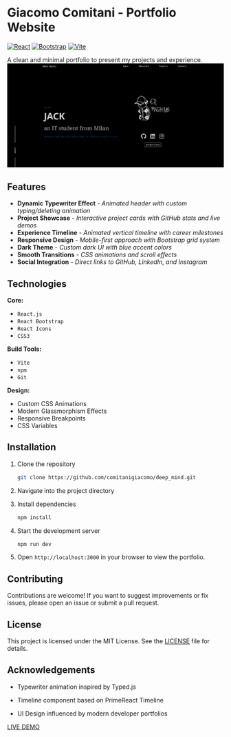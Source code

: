 # Giacomo Comitani - Portfolio Website

[![React](https://img.shields.io/badge/React-20232A?style=for-the-badge&logo=react&logoColor=61DAFB)](https://reactjs.org/)
[![Bootstrap](https://img.shields.io/badge/Bootstrap-563D7C?style=for-the-badge&logo=bootstrap&logoColor=white)](https://getbootstrap.com/)
[![Vite](https://img.shields.io/badge/Vite-B73BFE?style=for-the-badge&logo=vite&logoColor=FFD62E)](https://vitejs.dev/)

A clean and minimal portfolio to present my projects and experience.
![Portfolio Screenshot](/public/About.jpeg)

## Features

- **Dynamic Typewriter Effect** - *Animated header with custom typing/deleting animation*  
- **Project Showcase** - *Interactive project cards with GitHub stats and live demos*  
- **Experience Timeline** - *Animated vertical timeline with career milestones*  
- **Responsive Design** - *Mobile-first approach with Bootstrap grid system*  
- **Dark Theme** - *Custom dark UI with blue accent colors*  
- **Smooth Transitions** - *CSS animations and scroll effects* 
- **Social Integration** - *Direct links to GitHub, LinkedIn, and Instagram*  

## Technologies

**Core:**  
- `React.js`  
- `React Bootstrap`  
- `React Icons`  
- `CSS3`  

**Build Tools:**  
- `Vite`  
- `npm`  
- `Git`  

**Design:**  
- Custom CSS Animations  
- Modern Glassmorphism Effects  
- Responsive Breakpoints  
- CSS Variables  

## Installation

1. Clone the repository  
   ```bash
   git clone https://github.com/comitanigiacomo/deep_mind.git
   ```
2. Navigate into the project directory

3. Install dependencies
   ```bash
   npm install
   ```
4. Start the development server
   ```bash
   npm run dev
   ```
5. Open `http://localhost:3000` in your browser to view the portfolio.

## Contributing

Contributions are welcome! If you want to suggest improvements or fix issues, please open an issue or submit a pull request.

## License

This project is licensed under the MIT License. See the [LICENSE](./LICENSE) file for details.

## Acknowledgements

- Typewriter animation inspired by Typed.js

- Timeline component based on PrimeReact Timeline

- UI Design influenced by modern developer portfolios

[LIVE DEMO]()
